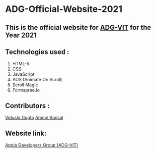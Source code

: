 # ADG-Official-Website-2021

## This is the official website for [ADG-VIT](https://github.com/ADG-VIT) for the Year 2021

## Technologies used :
1. HTML-5
2. CSS
3. JavaScript
4. AOS (Animate On Scroll)
5. Scroll Magic
6. Formspree.io

## Contributors : 
[Vidushi Gupta](https://github.com/vidushig08)
[Anmol Bansal](https://github.com/anmolbansal7) 

## Website link:
[Apple Developers Group (ADG-VIT)](https://adgvit.com/)

